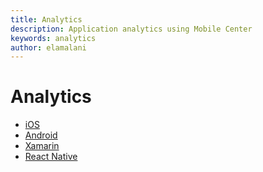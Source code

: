 ```yaml
---
title: Analytics
description: Application analytics using Mobile Center
keywords: analytics
author: elamalani
---
```


# Analytics

* [iOS](ios)
* [Android](android)
* [Xamarin](xamarin)
* [React Native](react-native)
